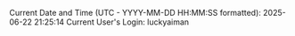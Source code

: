Current Date and Time (UTC - YYYY-MM-DD HH:MM:SS formatted): 2025-06-22 21:25:14
Current User's Login: luckyaiman
